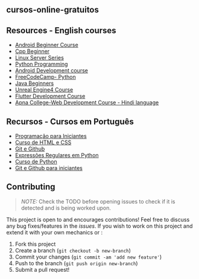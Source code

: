## cursos-online-gratuitos

## Resources - English courses

- [Android Beginner Course](https://www.youtube.com/watch?v=bo_LP6QOUio&ab_channel=freeCodeCamp.org)
- [Cpp Beginner](https://www.youtube.com/watch?v=vLnPwxZdW4Y)
- [Linux Server Series](https://drive.google.com/open?id=1U-Ol3nix-jTJJ35-cCXalbPK41REBw3E)
- [Python Programming](https://drive.google.com/drive/folders/1rpYBKUQtTg2QPyGJRRxyxTVvZ--Ypeas?usp=drive_open)
- [Android Development course](https://drive.google.com/open?id=1KHOZ7pbgUVZNwdMUss98AsJjgu0vIbsS)
- [FreeCodeCamp- Python](https://youtu.be/rfscVS0vtbw)
- [Java Beginners](https://www.youtube.com/watch?v=eIrMbAQSU34)
- [Unreal Engine4 Course](https://www.youtube.com/watch?v=PrcfA4WZW_o)
- [Flutter Development Course](https://www.youtube.com/watch?v=x0uinJvhNxI)
- [Apna College-Web Development Course - Hindi language](https://youtube.com/playlist?list=PLfqMhTWNBTe3H6c9OGXb5_6wcc1Mca52n)

## Recursos - Cursos em Português

- [Programação para Iniciantes](https://www.youtube.com/playlist?list=PL46DzgkNWD2GPYPiLowaM1DhFDuvsoh2k)
- [Curso de HTML e CSS](https://www.youtube.com/playlist?list=PLbIBj8vQhvm00J3f3rD33tRuNLem8EgEA)
- [Git e Github](https://www.youtube.com/playlist?list=PLbIBj8vQhvm1u3xqha_0QCIJY0EuTfhpH)
- [Expressões Regulares em Python](https://www.youtube.com/playlist?list=PLbIBj8vQhvm1VnTa2Np5vDzCxVtyaYLMr)
- [Curso de Python](https://www.youtube.com/playlist?list=PLbIBj8vQhvm0ayQsrhEf-7-8JAj-MwmPr)
- [Git e Github para iniciantes](https://www.udemy.com/course/git-e-github-para-iniciantes/)


## Contributing

> _NOTE:_ Check the TODO before opening issues to check if it is detected and is being worked upon.

This project is open to and encourages contributions! Feel free to discuss any bug fixes/features in the _issues_. If you wish to work on this project and extend it with your own mechanics or :

1.  Fork this project
2.  Create a branch (`git checkout -b new-branch`)
3.  Commit your changes (`git commit -am 'add new feature'`)
4.  Push to the branch (`git push origin new-branch`)
5.  Submit a pull request!
